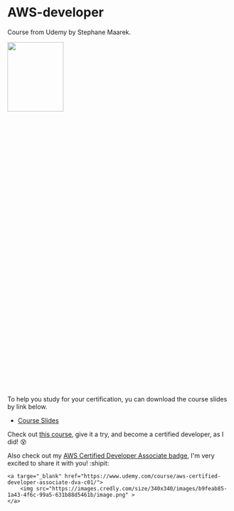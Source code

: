 # AWS-developer
Course from Udemy by Stephane Maarek.

<img style="height: 20%; width: 50%" src="https://devot.team/assets/blogs/how_and_why_to_host_your_sitemaps_inside_aws_s3_bucket/header-c2819caca4b401f2ca1507d6a3b79dda6821498334f971dbc23a0b6718d9b59d.svg">

To help you study for your certification, yu can download the course slides by link below.
- <a href="https://github.com/hovmikayelyan/AWS-developer/tree/main/AWS Certified Developer Slides v7.pdf">Course Slides</a>

Check out <a targe="_blank" href="https://www.udemy.com/course/aws-certified-developer-associate-dva-c01/">this course</a>, give it a try, and become a certified developer, as I did! :dizzy_face:

Also check out my <a href="https://www.credly.com/badges/40df9175-77d0-4f98-991c-5b632d3cba00/public_url">AWS Certified Developer Associate badge</a>, I'm very excited to share it with you! :shipit:
>
    <a targe="_blank" href="https://www.udemy.com/course/aws-certified-developer-associate-dva-c01/">
        <img src="https://images.credly.com/size/340x340/images/b9feab85-1a43-4f6c-99a5-631b88d5461b/image.png" >
    </a>
